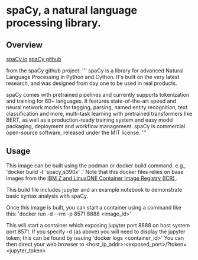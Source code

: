 <!-- This should be the location of the title of the repository, normally the short name -->
# spaCy, a natural language processing library.

## Overview

[spaCy.io](https://spacy.io/)
[spaCy github](https://github.com/explosion/spaCy)

from the spaCy github project:
'''
spaCy is a library for advanced Natural Language Processing in Python and Cython. It's built on the very latest research, and was designed from day one to be used in real products.

spaCy comes with pretrained pipelines and currently supports tokenization and training for 60+ languages. It features state-of-the-art speed and neural network models for tagging, parsing, named entity recognition, text classification and more, multi-task learning with pretrained transformers like BERT, as well as a production-ready training system and easy model packaging, deployment and workflow management. spaCy is commercial open-source software, released under the MIT license.
'''

## Usage

This image can be built using the podman or docker build command.  e.g., 'docker build -t 'spacy_s390x' .' 
Note that this docker files relies on base images from the [IBM Z and LinuxONE Container Image Registry (ICR) ](https://ibm.github.io/ibm-z-oss-hub/main/main.html). 

This build file includes jupyter and an example notebook to demonstrate basic syntax analysis with spaCy. 

Once this image is built, you can start a container using a command like this:
'docker run -d --rm -p 8571:8888 <image_id>' 

This will start a container which exposing jupyter port 8888 on host system port 8571. 
If you specify -d (as above) you will need to display the jupyter token; this can be found by issuing 'docker logs <container_id>' 
You can then direct your web browser to <host_ip_addr>:<exposed_port>/?token=<jupyter_token>